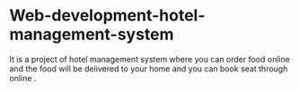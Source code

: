 # Web-development-hotel-management-system
It is a project of hotel management system where you can order food online and the food will be delivered to your home and 
you can book seat through online .
